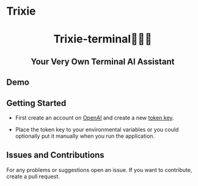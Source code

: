 # Trixie

<h1 align="center">Trixie-terminal👩🏼‍🦱</h1>
<h2 align="center">Your Very Own Terminal AI Assistant</h2>



## Demo


## Getting Started
- First create an account on [OpenAI](https://platform.openai.com/overview) and create a new [token key](https://platform.openai.com/account/api-keys).

- Place the token key to your environmental variables or you could optionally put it manually when you run the application.

## Issues and Contributions
For any problems or suggestions open an issue. If you want to contribute, create a pull request.



